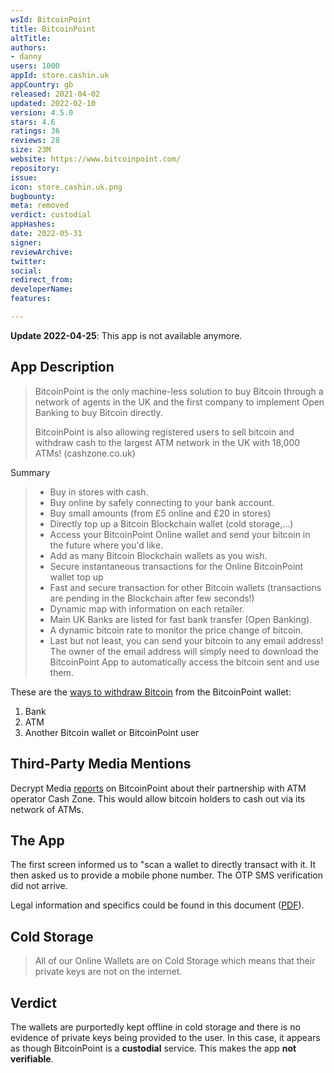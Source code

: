```yaml
---
wsId: BitcoinPoint
title: BitcoinPoint
altTitle: 
authors:
- danny
users: 1000
appId: store.cashin.uk
appCountry: gb
released: 2021-04-02
updated: 2022-02-10
version: 4.5.0
stars: 4.6
ratings: 36
reviews: 28
size: 23M
website: https://www.bitcoinpoint.com/
repository: 
issue: 
icon: store.cashin.uk.png
bugbounty: 
meta: removed
verdict: custodial
appHashes: 
date: 2022-05-31
signer: 
reviewArchive: 
twitter: 
social: 
redirect_from: 
developerName: 
features: 

---
```


**Update 2022-04-25**: This app is not available anymore.

## App Description

> BitcoinPoint is the only machine-less solution to buy Bitcoin through a network of agents in the UK and the first company to implement Open Banking to buy Bitcoin directly.
>
> BitcoinPoint is also allowing registered users to sell bitcoin and withdraw cash to the largest ATM network in the UK with 18,000 ATMs! (cashzone.co.uk)

Summary

> - Buy in stores with cash.
> - Buy online by safely connecting to your bank account.
> - Buy small amounts (from £5 online and £20 in stores)
> - Directly top up a Bitcoin Blockchain wallet (cold storage,...)
> - Access your BitcoinPoint Online wallet and send your bitcoin in the future where you'd like.
> - Add as many Bitcoin Blockchain wallets as you wish.
> - Secure instantaneous transactions for the Online BitcoinPoint wallet top up
> - Fast and secure transaction for other Bitcoin wallets (transactions are pending in the Blockchain after few seconds!)
> - Dynamic map with information on each retailer.
> - Main UK Banks are listed for fast bank transfer (Open Banking).
> - A dynamic bitcoin rate to monitor the price change of bitcoin.
> - Last but not least, you can send your bitcoin to any email address! The owner of the email address will simply need to download the BitcoinPoint App to automatically access the bitcoin sent and use them.

These are the [ways to withdraw Bitcoin](https://www.bitcoinpoint.com/20-key-points-in-plain-english/) from the BitcoinPoint wallet:

1. Bank
2. ATM
3. Another Bitcoin wallet or BitcoinPoint user

## Third-Party Media Mentions

Decrypt Media [reports](https://twitter.com/decryptmedia/status/1342100310819561473) on BitcoinPoint about their partnership with ATM operator Cash Zone. This would allow bitcoin holders to cash out via its network of ATMs.

## The App

The first screen informed us to "scan a wallet to directly transact with it. It then asked us to provide a mobile phone number. The OTP SMS verification did not arrive. 

Legal information and specifics could be found in this document ([PDF](https://www.bitcoinpoint.com/legal/)).

## Cold Storage

> All of our Online Wallets are on Cold Storage which means that their private keys are not on the internet.

## Verdict

The wallets are purportedly kept offline in cold storage and there is no evidence of private keys being provided to the user. In this case, it appears as though BitcoinPoint is a **custodial** service. This makes the app **not verifiable**.
